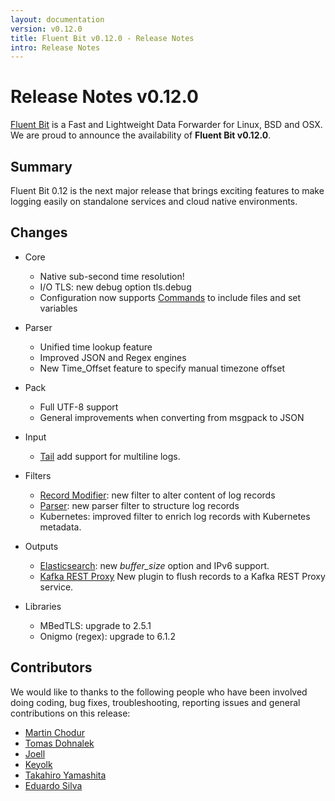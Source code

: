 ```yaml
---
layout: documentation
version: v0.12.0
title: Fluent Bit v0.12.0 - Release Notes
intro: Release Notes
---
```


# Release Notes v0.12.0

[Fluent Bit](http://fluentbit.io) is a Fast and Lightweight Data Forwarder for Linux, BSD and OSX. We are proud to announce the availability of __Fluent Bit v0.12.0__.

## Summary

Fluent Bit 0.12 is the next major release that brings exciting features to make logging easily on standalone services and cloud native environments.


## Changes

- Core
  - Native sub-second time resolution!
  - I/O TLS: new debug option tls.debug
  - Configuration now supports [Commands](http://fluentbit.io/documentation/0.12/configuration/commands.html) to include files and set variables
- Parser
  - Unified time lookup feature
  - Improved JSON and Regex engines
  - New Time_Offset feature to specify manual timezone offset
- Pack
  - Full UTF-8 support
  - General improvements when converting from msgpack to JSON
- Input
  - [Tail](http://fluentbit.io/documentation/0.12/input/tail.html) add support for multiline logs.

- Filters
  - [Record Modifier](http://fluentbit.io/documentation/0.12/filter/record_modifier.html): new filter to alter content of log records
  - [Parser](http://fluentbit.io/documentation/0.12/filter/parser.html): new parser filter to structure log records
  - Kubernetes: improved filter to enrich log records with Kubernetes metadata.

- Outputs
  - [Elasticsearch](http://fluentbit.io/documentation/0.12/output/elasticsearch.html): new _buffer\_size_ option and IPv6 support.
  - [Kafka REST Proxy](http://fluentbit.io/documentation/0.12/output/kafka-rest-proxy.html) New plugin to flush records to a Kafka REST Proxy service.

- Libraries
  - MBedTLS: upgrade to 2.5.1
  - Onigmo (regex): upgrade to 6.1.2

## Contributors

We would like to thanks to the following people who have been involved doing coding, bug fixes, troubleshooting, reporting issues and general contributions on this release:

- [Martin Chodur](https://github.com/FUSAKLA)
- [Tomas Dohnalek](https://github.com/dohnto)
- [Joell](https://github.com/joell)
- [Keyolk](https://github.com/keyolk)
- [Takahiro Yamashita](https://github.com/nokute78)
- [Eduardo Silva](https://github.com/edsiper)
